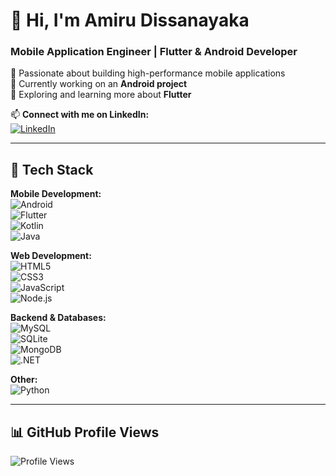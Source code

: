 # 👋 Hi, I'm Amiru Dissanayaka  
### **Mobile Application Engineer | Flutter & Android Developer**  

🔹 Passionate about building high-performance mobile applications  
🔹 Currently working on an **Android project**  
🔹 Exploring and learning more about **Flutter**  

📫 **Connect with me on LinkedIn:**  
[![LinkedIn](https://img.shields.io/badge/LinkedIn-%230077B5.svg?style=for-the-badge&logo=linkedin&logoColor=white)](https://www.linkedin.com/in/amirudissanayaka)  

---

## **🚀 Tech Stack**  

**Mobile Development:**  
![Android](https://img.shields.io/badge/Android-3DDC84?style=for-the-badge&logo=android&logoColor=white)  
![Flutter](https://img.shields.io/badge/Flutter-02569B?style=for-the-badge&logo=flutter&logoColor=white)  
![Kotlin](https://img.shields.io/badge/Kotlin-0095D5?style=for-the-badge&logo=kotlin&logoColor=white)  
![Java](https://img.shields.io/badge/Java-ED8B00?style=for-the-badge&logo=java&logoColor=white)  

**Web Development:**  
![HTML5](https://img.shields.io/badge/HTML5-E34F26?style=for-the-badge&logo=html5&logoColor=white)  
![CSS3](https://img.shields.io/badge/CSS3-1572B6?style=for-the-badge&logo=css3&logoColor=white)  
![JavaScript](https://img.shields.io/badge/JavaScript-F7DF1E?style=for-the-badge&logo=javascript&logoColor=black)  
![Node.js](https://img.shields.io/badge/Node.js-339933?style=for-the-badge&logo=nodedotjs&logoColor=white)  

**Backend & Databases:**  
![MySQL](https://img.shields.io/badge/MySQL-4479A1?style=for-the-badge&logo=mysql&logoColor=white)  
![SQLite](https://img.shields.io/badge/SQLite-07405E?style=for-the-badge&logo=sqlite&logoColor=white)  
![MongoDB](https://img.shields.io/badge/MongoDB-4EA94B?style=for-the-badge&logo=mongodb&logoColor=white)  
![.NET](https://img.shields.io/badge/.NET-512BD4?style=for-the-badge&logo=dotnet&logoColor=white)  

**Other:**  
![Python](https://img.shields.io/badge/Python-3776AB?style=for-the-badge&logo=python&logoColor=white)  

---

## **📊 GitHub Profile Views**  
![Profile Views](https://komarev.com/ghpvc/?username=YourUsername&color=blue&style=flat-square)  
